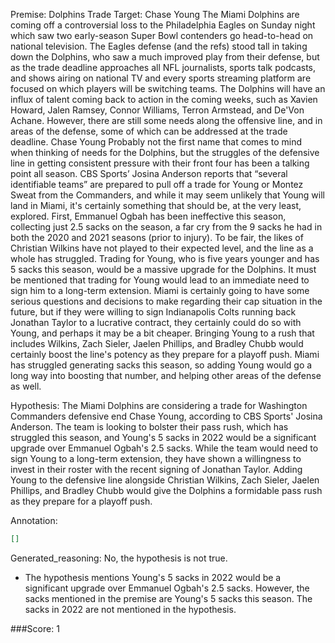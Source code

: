 
Premise:
Dolphins Trade Target: Chase Young
The Miami Dolphins are coming off a controversial loss to the Philadelphia Eagles on Sunday night which saw two early-season Super Bowl contenders go head-to-head on national television.
The Eagles defense (and the refs) stood tall in taking down the Dolphins, who saw a much improved play from their defense, but as the trade deadline approaches all NFL journalists, sports talk podcasts, and shows airing on national TV and every sports streaming platform are focused on which players will be switching teams.
The Dolphins will have an influx of talent coming back to action in the coming weeks, such as Xavien Howard, Jalen Ramsey, Connor Williams, Terron Armstead, and De'Von Achane.
However, there are still some needs along the offensive line, and in areas of the defense, some of which can be addressed at the trade deadline.
Chase Young
Probably not the first name that comes to mind when thinking of needs for the Dolphins, but the struggles of the defensive line in getting consistent pressure with their front four has been a talking point all season.
CBS Sports’ Josina Anderson reports that “several identifiable teams” are prepared to pull off a trade for Young or Montez Sweat from the Commanders, and while it may seem unlikely that Young will land in Miami, it's certainly something that should be, at the very least, explored.
First, Emmanuel Ogbah has been ineffective this season, collecting just 2.5 sacks on the season, a far cry from the 9 sacks he had in both the 2020 and 2021 seasons (prior to injury).
To be fair, the likes of Christian Wilkins have not played to their expected level, and the line as a whole has struggled.
Trading for Young, who is five years younger and has 5 sacks this season, would be a massive upgrade for the Dolphins.
It must be mentioned that trading for Young would lead to an immediate need to sign him to a long-term extension. Miami is certainly going to have some serious questions and decisions to make regarding their cap situation in the future, but if they were willing to sign Indianapolis Colts running back Jonathan Taylor to a lucrative contract, they certainly could do so with Young, and perhaps it may be a bit cheaper.
Bringing Young to a rush that includes Wilkins, Zach Sieler, Jaelen Phillips, and Bradley Chubb would certainly boost the line's potency as they prepare for a playoff push.
Miami has struggled generating sacks this season, so adding Young would go a long way into boosting that number, and helping other areas of the defense as well.

Hypothesis:
The Miami Dolphins are considering a trade for Washington Commanders defensive end Chase Young, according to CBS Sports' Josina Anderson. The team is looking to bolster their pass rush, which has struggled this season, and Young's 5 sacks in 2022 would be a significant upgrade over Emmanuel Ogbah's 2.5 sacks. While the team would need to sign Young to a long-term extension, they have shown a willingness to invest in their roster with the recent signing of Jonathan Taylor. Adding Young to the defensive line alongside Christian Wilkins, Zach Sieler, Jaelen Phillips, and Bradley Chubb would give the Dolphins a formidable pass rush as they prepare for a playoff push.

Annotation:
```json
[]
```

Generated_reasoning:
No, the hypothesis is not true. 
- The hypothesis mentions Young's 5 sacks in 2022 would be a significant upgrade over Emmanuel Ogbah's 2.5 sacks. However, the sacks mentioned in the premise are Young's 5 sacks this season. The sacks in 2022 are not mentioned in the hypothesis.

###Score:
1
